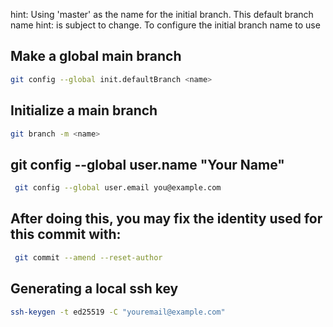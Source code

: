 hint: Using 'master' as the name for the initial branch. This default branch name
hint: is subject to change. To configure the initial branch name to use 
## Make a global main branch 
```bash
git config --global init.defaultBranch <name>
```

## Initialize a main branch
```bash
git branch -m <name>
```
## git config --global user.name "Your Name"
   
```bash
 git config --global user.email you@example.com
```

## After doing this, you may fix the identity used for this commit with:

```bash
 git commit --amend --reset-author
```
## Generating a local ssh key
```bash
ssh-keygen -t ed25519 -C "youremail@example.com" 
```
